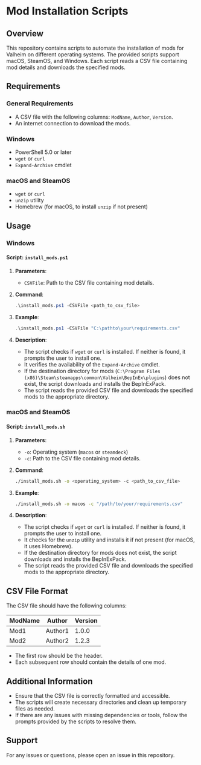 # Mod Installation Scripts

## Overview

This repository contains scripts to automate the installation of mods for Valheim on different operating systems. The provided scripts support macOS, SteamOS, and Windows. Each script reads a CSV file containing mod details and downloads the specified mods.

## Requirements

### General Requirements
- A CSV file with the following columns: `ModName`, `Author`, `Version`.
- An internet connection to download the mods.

### Windows
- PowerShell 5.0 or later
- `wget` or `curl`
- `Expand-Archive` cmdlet

### macOS and SteamOS
- `wget` or `curl`
- `unzip` utility
- Homebrew (for macOS, to install `unzip` if not present)

## Usage

### Windows

#### Script: `install_mods.ps1`

1. **Parameters**: 
   - `CSVFile`: Path to the CSV file containing mod details.

2. **Command**:
   ```powershell
   .\install_mods.ps1 -CSVFile <path_to_csv_file>
   ```

3. **Example**:
   ```powershell
   .\install_mods.ps1 -CSVFile "C:\pathto\your\requirements.csv"
   ```

4. **Description**:
   - The script checks if `wget` or `curl` is installed. If neither is found, it prompts the user to install one.
   - It verifies the availability of the `Expand-Archive` cmdlet.
   - If the destination directory for mods (`C:\Program Files (x86)\Steam\steamapps\common\Valheim\BepInEx\plugins`) does not exist, the script downloads and installs the BepInExPack.
   - The script reads the provided CSV file and downloads the specified mods to the appropriate directory.

### macOS and SteamOS

#### Script: `install_mods.sh`

1. **Parameters**:
   - `-o`: Operating system (`macos` or `steamdeck`)
   - `-c`: Path to the CSV file containing mod details.

2. **Command**:
   ```bash
   ./install_mods.sh -o <operating_system> -c <path_to_csv_file>
   ```

3. **Example**:
   ```bash
   ./install_mods.sh -o macos -c "/path/to/your/requirements.csv"
   ```

4. **Description**:
   - The script checks if `wget` or `curl` is installed. If neither is found, it prompts the user to install one.
   - It checks for the `unzip` utility and installs it if not present (for macOS, it uses Homebrew).
   - If the destination directory for mods does not exist, the script downloads and installs the BepInExPack.
   - The script reads the provided CSV file and downloads the specified mods to the appropriate directory.

## CSV File Format

The CSV file should have the following columns:

| ModName | Author | Version |
|---------|--------|---------|
| Mod1    | Author1| 1.0.0   |
| Mod2    | Author2| 1.2.3   |

- The first row should be the header.
- Each subsequent row should contain the details of one mod.

## Additional Information

- Ensure that the CSV file is correctly formatted and accessible.
- The scripts will create necessary directories and clean up temporary files as needed.
- If there are any issues with missing dependencies or tools, follow the prompts provided by the scripts to resolve them.

## Support

For any issues or questions, please open an issue in this repository.
